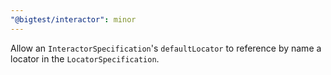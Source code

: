 ```yaml
---
"@bigtest/interactor": minor
---
```


Allow an `InteractorSpecification`'s `defaultLocator` to reference by name a locator in the `LocatorSpecification`.
